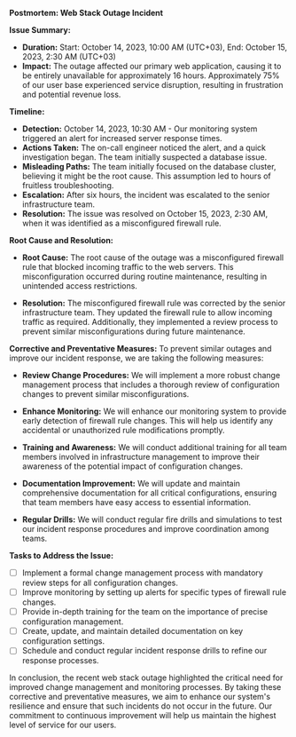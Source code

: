 **Postmortem: Web Stack Outage Incident**

**Issue Summary:**
- **Duration:** Start: October 14, 2023, 10:00 AM (UTC+03), End: October 15, 2023, 2:30 AM (UTC+03)
- **Impact:** The outage affected our primary web application, causing it to be entirely unavailable for approximately 16 hours. Approximately 75% of our user base experienced service disruption, resulting in frustration and potential revenue loss.

**Timeline:**
- **Detection:** October 14, 2023, 10:30 AM - Our monitoring system triggered an alert for increased server response times.
- **Actions Taken:** The on-call engineer noticed the alert, and a quick investigation began. The team initially suspected a database issue.
- **Misleading Paths:** The team initially focused on the database cluster, believing it might be the root cause. This assumption led to hours of fruitless troubleshooting.
- **Escalation:** After six hours, the incident was escalated to the senior infrastructure team.
- **Resolution:** The issue was resolved on October 15, 2023, 2:30 AM, when it was identified as a misconfigured firewall rule.

**Root Cause and Resolution:**
- **Root Cause:** The root cause of the outage was a misconfigured firewall rule that blocked incoming traffic to the web servers. This misconfiguration occurred during routine maintenance, resulting in unintended access restrictions.

- **Resolution:** The misconfigured firewall rule was corrected by the senior infrastructure team. They updated the firewall rule to allow incoming traffic as required. Additionally, they implemented a review process to prevent similar misconfigurations during future maintenance.

**Corrective and Preventative Measures:**
To prevent similar outages and improve our incident response, we are taking the following measures:
- **Review Change Procedures:** We will implement a more robust change management process that includes a thorough review of configuration changes to prevent similar misconfigurations.

- **Enhance Monitoring:** We will enhance our monitoring system to provide early detection of firewall rule changes. This will help us identify any accidental or unauthorized rule modifications promptly.

- **Training and Awareness:** We will conduct additional training for all team members involved in infrastructure management to improve their awareness of the potential impact of configuration changes.

- **Documentation Improvement:** We will update and maintain comprehensive documentation for all critical configurations, ensuring that team members have easy access to essential information.

- **Regular Drills:** We will conduct regular fire drills and simulations to test our incident response procedures and improve coordination among teams.

**Tasks to Address the Issue:**
- [ ] Implement a formal change management process with mandatory review steps for all configuration changes.
- [ ] Improve monitoring by setting up alerts for specific types of firewall rule changes.
- [ ] Provide in-depth training for the team on the importance of precise configuration management.
- [ ] Create, update, and maintain detailed documentation on key configuration settings.
- [ ] Schedule and conduct regular incident response drills to refine our response processes.

In conclusion, the recent web stack outage highlighted the critical need for improved change management and monitoring processes. By taking these corrective and preventative measures, we aim to enhance our system's resilience and ensure that such incidents do not occur in the future. Our commitment to continuous improvement will help us maintain the highest level of service for our users.
